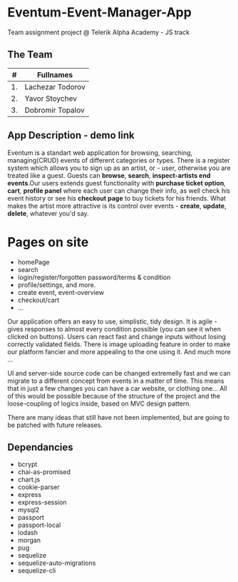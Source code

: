 # Eventum-Event-Manager-App

Team assignment project @ Telerik Alpha Academy - JS track

## The Team

| #     |      Fullnames      |
| ----- | ------------------  |
| 1.	  |  Lachezar Todorov 	|
| 2.    |  Yavor Stoychev     |
| 3.	  |  Dobromir Topalov   |

## App Description - demo link

Eventum is a standart web application for browsing, searching, managing(CRUD) events of different categories or types. There is a register system which allows you to sign up as an artist, or - user, otherwise you are treated like a guest. Guests can **browse**, **search**, **inspect-artists end events**.Our users extends guest functionality with **purchase ticket option**, **cart**, **profile panel** where each user can change their info, as well check his event history or see his **checkout page** to buy tickets for his friends. What makes the artist more attractive is its control over events - **create**, **update**, **delete**, whatever you'd say.

# Pages on site
  * homePage
  * search
  * login/register/forgotten password/terms & condition
  * profile/settings, and more.
  * create event, event-overview
  * checkout/cart
  * ...

Our application offers an easy to use, simplistic, tidy design. It is agile - gives responses to almost every condition possible (you can see it when clicked on buttons). Users can react fast and change inputs without losing correctly validated fields. There is image uploading feature in order to make our platform fancier and more appealing to the one using it. And much more ...

UI and server-side source code can be changed extremelly fast and we can migrate to a different concept from events in a matter of time. This means that in just a few changes you can have a car website, or clothing one... All of this would be possible because of the structure of the project and the loose-coupling of logics inside, based on MVC design pattern.

There are many ideas that still have not been implemented, but are going to be patched with future releases. 

## Dependancies

  * bcrypt
  * chai-as-promised
  * chart.js
  * cookie-parser
  * express
  * express-session
  * mysql2
  * passport
  * passport-local
  * lodash
  * morgan
  * pug
  * sequelize
  * sequelize-auto-migrations
  * sequelize-cli
